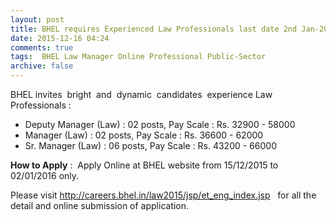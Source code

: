 ```yaml
---
layout: post
title: BHEL requires Experienced Law Professionals last date 2nd Jan-2016   
date: 2015-12-16 04:24
comments: true
tags:  BHEL Law Manager Online Professional Public-Sector 
archive: false
---
```

BHEL invites  bright  and  dynamic  candidates  experience Law Professionals :

- Deputy Manager (Law) : 02 posts, Pay Scale : Rs. 32900 - 58000
- Manager (Law) : 02 posts, Pay Scale : Rs. 36600 - 62000
- Sr. Manager (Law) : 06 posts, Pay Scale : Rs. 43200 - 66000 


**How to Apply** :  Apply Online at BHEL website from 15/12/2015 to 02/01/2016 only. 

Please visit <http://careers.bhel.in/law2015/jsp/et_eng_index.jsp>   for all the detail and online submission of application. 




